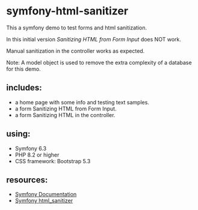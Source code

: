 symfony-html-sanitizer
========================
This a symfony demo to test forms and html sanitization.

In this initial version 
_Sanitizing HTML from Form Input_ 
does NOT work.

Manual sanitization in the controller works as expected.

Note: A model object is used to remove the extra complexity of a database for this demo.

includes:
------------
* a home page with some info and testing text samples.
* a form Sanitizing HTML from Form Input.
* a form Sanitizing HTML in the controller.

using:
------------
* Symfony 6.3
* PHP 8.2 or higher
* CSS framework: Bootstrap 5.3

resources:
------------
* [Symfony Documentation][1]
* [Symfony html_sanitizer][2]

[1]: https://symfony.com/
[2]: https://symfony.com/doc/current/html_sanitizer.html



